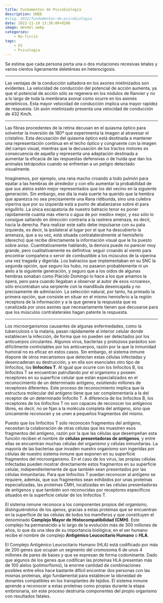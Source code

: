 ```yaml
---
title: Fundamentos de Psicobiología
description: UNED
#slug: 2022/fundamentos-de-psicobiologia
date: 2022-11-10 13:38:00+0200
image: mendel.webp
categories: 
    - No-ficció
tags:
    - ES
    - Psicologia
---
```


Se estima que cada persona porta una o dos mutaciones recesivas letales y varios cientos ligeramente deletéreas en heterocigosis.

---

Las ventajas de la conducción saltadora en los axones mielinizados son evidentes. La velocidad de conducción del potencial de acción aumenta, ya que el potencial de acción sólo se regenera en los nódulos de Ranvier y no a lo largo de toda la membrana axonal como ocurre en los axones amielínicos. Esta mayor velocidad de conducción implica una mayor rapidez de respuesta. Un axón mielinizado presenta una velocidad de conducción de 432 Km/h.

---

Las fibras procedentes de la retina decusan en el quiasma óptico para solventar la inversión de 180º que experimenta la imagen al atravesar el cristalino. Esta decusación del quiasma óptico está destinada a mantener una representación continua en el techo óptico y congruente con la imagen del campo visual, mientras que la decusación de los tractos motores es consecuencia de aquella y representa una adaptación destinada a aumentar la eficacia de las respuestas defensivas o de huida que dan los animales tetrápodos cuando se enfrentan a un peligro detectado visualmente.

Imaginemos, por ejemplo, una rana macho croando a todo pulmón para epatar a las hembras de alrededor y con ello aumentar la probabilidad de que sus alelos estén mejor representados que los del vecino en la siguiente generación. Sin embargo, ese día la mala suerte ha querido que la hembra que aparezca no sea precisamente una Rana ridibunda, sino una culebra viperina que por su izquierda está a punto de abalanzarse sobre él para engullirlo. La única escapatoria de nuestro batracio tenor es poner rápidamente cuanta más «tierra o agua de por medio» mejor, y eso sólo lo consigue saltando en dirección contraria a la rastrera amenaza, es decir, hacia la derecha. Para realizar este salto debe impulsarse con su pata izquierda, es decir, la ipsilateral al lugar por el que ha descubierto la amenaza, que a su vez, está situada contralateralmente al hemisferio (derecho) que recibe directamente la información visual que le ha puesto sobre aviso. Cuantitativamente hablando, la demora puede no parecer muy grande, pero cualitativamente es definitiva: seguir croando al viento para encontrar compañera o servir de combustible a los músculos de la viperina una vez tragada y digerida. Los batracios que implementaban en su SNC la segunda opción, que seguro los hubo, no pasaron probablemente ni un alelo a la siguiente generación, y seguro que a los oídos de algunas hembras sonaban como Plácido Domingo lo hace a los que amamos la ópera, pero para cuando llegaban a observar al autor de esos «croares», sólo encontraban una serpiente con la mandíbula desencajada y no precisamente de admiración. La selección natural, por tanto, ha primado la primera opción, que consiste en situar en el mismo hemisferio a la región receptora de la información y a la que genera la respuesta que es canalizada por unos axones que necesariamente tienen que decusarse para que los músculos contralaterales hagan patente la respuesta.

---

Los microorganismos causantes de algunas enfermedades, como la tuberculosis o la malaria, pasan rápidamente al interior celular donde establecen la infección, de forma que no pueden ser detectados por los anticuerpos circulantes. Algunos virus, bacterias y protozoos parásitos son difícilmente controlables por los anticuerpos, razón por la que la inmunidad humoral no es eficaz en estos casos. Sin embargo, el sistema inmune dispone de otros mecanismos que detectan estas células infectadas y desencadenan su destrucción, y en ella son esenciales otro tipo de linfocitos, los **linfocitos T**. Al igual que ocurre con los linfocitos B, los linfocitos T se encuentran patrullando por el organismo y poseen receptores en su superficie celular que están especializados en el reconocimiento de un determinado antígeno, existiendo millones de receptores diferentes. Este proceso de reconocimiento implica que la estructura molecular del antígeno tiene que ser complementaria a la del receptor de un determinado linfocito T. A diferencia de los linfocitos B, los receptores de los linfocitos T no son capaces de reconocer los antígenos libres, es decir, no se fijan a la molécula completa del antígeno, sino que únicamente reconocen y se unen a pequeños fragmentos del mismo.

Puesto que los linfocitos T sólo reconocen fragmentos del antígeno, necesitan la colaboración de otras células que les muestren esos fragmentos del antígeno, razón por la que las células que desempeñan esta función reciben el nombre de **células presentadoras de antígenos**, y entre ellas se encuentran muchas células del organismo y células inmunitarias. La mayoría de las bacterias que invaden nuestro organismo son ingeridas por células de nuestro sistema inmune que exponen en su superficie fragmentos del microorganismo. En el caso de los virus, las propias células infectadas pueden mostrar directamente estos fragmentos en su superficie celular, independientemente de que también sean presentados por las células inmunitarias. Para que linfocitos T puedan reconocer al antígeno se requiere, además, que sus fragmentos sean exhibidos por unas proteínas especializadas, las proteínas CMH, localizadas en las células presentadoras de antígenos y que también son reconocidas por receptores específicos situados en la superficie celular de los linfocitos T.

El sistema inmune reconoce a los componentes propios del organismo, distinguiéndolos de los ajenos, gracias a estas proteínas que se encuentran en la superficie de las células de todos los mamíferos y que constituyen el denominado **Complejo Mayor de Histocompatibilidad (CMH)**. Este complejo ha permanecido a lo largo de la evolución más de 300 millones de años, lo que da una idea de su importancia biológica; en el ser humano recibe el nombre de complejo **Antigénico Leucocitario Humano** o **HLA**.

El Complejo Antigénico Leucocitario Humano (HLA) está codificado por más de 200 genes que ocupan un segmento del cromosoma 6 de unos 4 millones de pares de bases y que se expresan de forma codominante. Dado que algunos de los genes que codifican las proteínas HLA presentan más de 100 alelos (polimorfismo), la enorme cantidad de combinaciones posibles entre ellos hace bastante difícil encontrar dos personas con las mismas proteínas, algo fundamental para establecer la idoneidad de donantes compatibles en los transplantes de tejidos. El sistema inmune aprende a reconocer a estas proteínas como propias durante la etapa embrionaria, sin este proceso destruiría componentes del propio organismo con resultados fatales.

